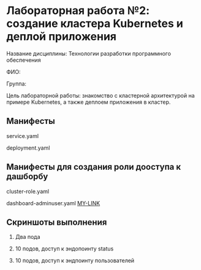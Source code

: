 # Лабораторная работа №2: создание кластера Kubernetes и деплой приложения

Название дисциплины: Технологии разработки программного обеспечения

ФИО: 

Группа:

Цель лабораторной работы: знакомство с кластерной архитектурой на примере Kubernetes, а также деплоем приложения в кластер.

## Манифесты
service.yaml

deployment.yaml

## Манифесты для создания роли дооступа к дашборбу
cluster-role.yaml

dashboard-adminuser.yaml
[MY-LINK](dashboard-roles/dashboard-adminuser.yaml)
## Скриншоты выполнения

1. Два пода

2. 10 подов, доступ к эндопоинту status

3. 10 подов, доступ к эндпоинту пользователей
